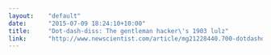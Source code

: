 ```yaml
---
layout:    "default"
date:      "2015-07-09 18:24:10+10:00"
title:     "Dot-dash-diss: The gentleman hacker\'s 1903 lulz"
link:      "http://www.newscientist.com/article/mg21228440.700-dotdashdiss-the-gentleman-hackers-1903-lulz.html?full=true"
---
```

